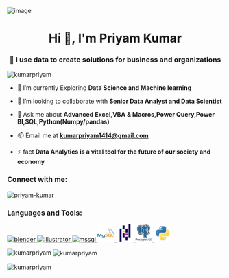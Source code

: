 ![image](https://github.com/kumarpriyam/kumarpriyam/assets/170072496/463ab4c4-1c2f-4cde-9587-0b2285b957f1)
<h1 align="center">Hi 👋, I'm Priyam Kumar</h1>
<h3 align="center">👀 I use data to create solutions for business and organizations</h3>

<p align="left"> <img src="https://komarev.com/ghpvc/?username=kumarpriyam&label=Profile%20views&color=0e75b6&style=flat" alt="kumarpriyam" /> </p>

- 🌱 I’m currently Exploring **Data Science and Machine learning**

- 👯 I’m looking to collaborate with **Senior Data Analyst and Data Scientist**

- 💬 Ask me about **Advanced Excel,VBA & Macros,Power Query,Power BI,SQL,Python(Numpy/pandas)**

- 📫 Email me at **kumarpriyam1414@gmail.com**

- ⚡ fact **Data Analytics is a vital tool for the future of our society and economy**

<h3 align="left">Connect with me:</h3>
<p align="left">
<a href="https://linkedin.com/in/priyam-kumar" target="blank"><img align="center" src="https://raw.githubusercontent.com/rahuldkjain/github-profile-readme-generator/master/src/images/icons/Social/linked-in-alt.svg" alt="priyam-kumar" height="30" width="40" /></a>
</p>

<h3 align="left">Languages and Tools:</h3>
<p align="left"> <a href="https://www.blender.org/" target="_blank" rel="noreferrer"> <img src="https://download.blender.org/branding/community/blender_community_badge_white.svg" alt="blender" width="40" height="40"/> </a> <a href="https://www.adobe.com/in/products/illustrator.html" target="_blank" rel="noreferrer"> <img src="https://www.vectorlogo.zone/logos/adobe_illustrator/adobe_illustrator-icon.svg" alt="illustrator" width="40" height="40"/> </a> <a href="https://www.microsoft.com/en-us/sql-server" target="_blank" rel="noreferrer"> <img src="https://www.svgrepo.com/show/303229/microsoft-sql-server-logo.svg" alt="mssql" width="40" height="40"/> </a> <a href="https://www.mysql.com/" target="_blank" rel="noreferrer"> <img src="https://raw.githubusercontent.com/devicons/devicon/master/icons/mysql/mysql-original-wordmark.svg" alt="mysql" width="40" height="40"/> </a> <a href="https://pandas.pydata.org/" target="_blank" rel="noreferrer"> <img src="https://raw.githubusercontent.com/devicons/devicon/2ae2a900d2f041da66e950e4d48052658d850630/icons/pandas/pandas-original.svg" alt="pandas" width="40" height="40"/> </a> <a href="https://www.postgresql.org" target="_blank" rel="noreferrer"> <img src="https://raw.githubusercontent.com/devicons/devicon/master/icons/postgresql/postgresql-original-wordmark.svg" alt="postgresql" width="40" height="40"/> </a> <a href="https://www.python.org" target="_blank" rel="noreferrer"> <img src="https://raw.githubusercontent.com/devicons/devicon/master/icons/python/python-original.svg" alt="python" width="40" height="40"/> </a> </p>

<p><img align="left" src="https://github-readme-stats.vercel.app/api/top-langs?username=kumarpriyam&show_icons=true&locale=en&layout=compact" alt="kumarpriyam" /></p>

<p>&nbsp;<img align="center" src="https://github-readme-stats.vercel.app/api?username=kumarpriyam&show_icons=true&locale=en" alt="kumarpriyam" /></p>

<p><img align="center" src="https://github-readme-streak-stats.herokuapp.com/?user=kumarpriyam&" alt="kumarpriyam" /></p>




